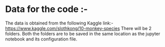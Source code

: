 # Data for the code :- 
The data is obtained from the following Kaggle link:- https://www.kaggle.com/slothkong/10-monkey-species
There will be 2 folders. Both the folders are to be saved in the same location as the jupyter notebook and its configuration file.
